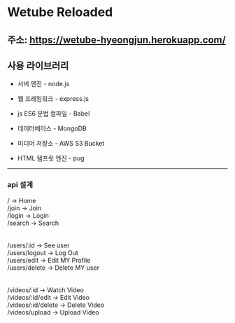 # Wetube Reloaded
## 주소: https://wetube-hyeongjun.herokuapp.com/
## 사용 라이브러리
* 서버 엔진 - node.js
* 웹 프레임워크 - express.js
* js ES6 문법 컴파일 - Babel 

* 데이터베이스 - MongoDB
* 미디어 저장소 - AWS S3 Bucket
* HTML 템프릿 엔진 - pug
---
### api 설계
/ -> Home <br>
/join -> Join <br>
/login -> Login <br>
/search -> Search <br>
<br> <br>
/users/:id -> See user <br>
/users/logout -> Log Out <br>
/users/edit -> Edit MY Profile<br>
/users/delete -> Delete MY user <br>
<br><br>
/videos/:id -> Watch Video<br>
/videos/:id/edit -> Edit Video<br>
/videos/:id/delete -> Delete Video<br>
/videos/upload -> Upload Video<br>

